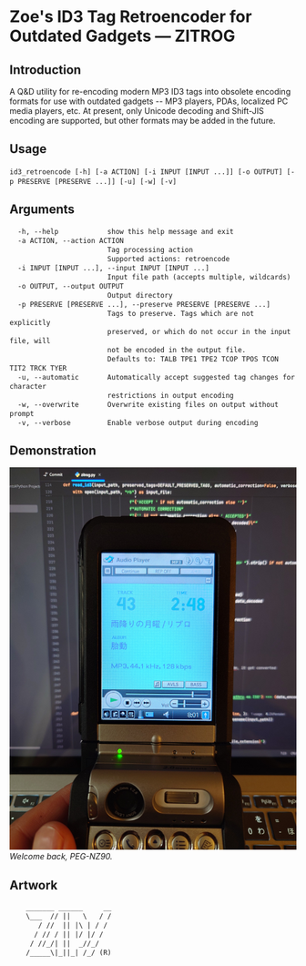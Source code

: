 
# Zoe's ID3 Tag Retroencoder for Outdated Gadgets &mdash; ZITROG

## Introduction
A Q&D utility for re-encoding modern MP3 ID3 tags into obsolete encoding formats
for use with outdated gadgets -- MP3 players, PDAs, localized PC media players,
etc. At present, only Unicode decoding and Shift-JIS encoding are supported, but
other formats may be added in the future.

## Usage
`id3_retroencode [-h] [-a ACTION] [-i INPUT [INPUT ...]] [-o OUTPUT] [-p PRESERVE [PRESERVE ...]] [-u] [-w] [-v]`

## Arguments
```
  -h, --help            show this help message and exit
  -a ACTION, --action ACTION
                        Tag processing action
                        Supported actions: retroencode
  -i INPUT [INPUT ...], --input INPUT [INPUT ...]
                        Input file path (accepts multiple, wildcards)
  -o OUTPUT, --output OUTPUT
                        Output directory
  -p PRESERVE [PRESERVE ...], --preserve PRESERVE [PRESERVE ...]
                        Tags to preserve. Tags which are not explicitly
                        preserved, or which do not occur in the input file, will
                        not be encoded in the output file.
                        Defaults to: TALB TPE1 TPE2 TCOP TPOS TCON TIT2 TRCK TYER
  -u, --automatic       Automatically accept suggested tag changes for character
                        restrictions in output encoding
  -w, --overwrite       Overwrite existing files on output without prompt
  -v, --verbose         Enable verbose output during encoding
```

## Demonstration
![An example of a retro device displaying re-encoded ID3 tags](https://github.com/ZAPentaleri/zitrog/blob/main/saisei.png?raw=true)  
*Welcome back, PEG-NZ90.*

## Artwork
```
    _______ ______     __
    \___  // ||   \   / /
       / //  || |\ | / /
      / // / || |/ |/ /
     / //_/| ||  _//_/
    /_____\|_||_| /_/ (R)

```

